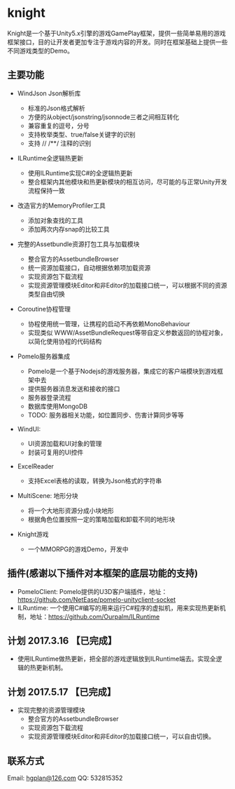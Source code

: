 # knight
Knight是一个基于Unity5.x引擎的游戏GamePlay框架，提供一些简单易用的游戏框架接口，目的让开发者更加专注于游戏内容的开发。同时在框架基础上提供一些不同游戏类型的Demo。


## 主要功能
* WindJson Json解析库
    * 标准的Json格式解析
    * 方便的从object/jsonstring/jsonnode三者之间相互转化
    * 兼容重复的逗号，分号
    * 支持枚举类型、true/false关键字的识别
    * 支持 // /**/ 注释的识别

* ILRuntime全逻辑热更新
    * 使用ILRuntime实现C#的全逻辑热更新
	* 整合框架内其他模块和热更新模块的相互访问，尽可能的与正常Unity开发流程保持一致
   
* 改造官方的MemoryProfiler工具
    * 添加对象查找的工具
    * 添加两次内存snap的比较工具

* 完整的Assetbundle资源打包工具与加载模块
	* 整合官方的AssetbundleBrowser
    * 统一资源加载接口，自动根据依赖项加载资源
	* 实现资源包下载流程
	* 实现资源管理模块Editor和非Editor的加载接口统一，可以根据不同的资源类型自由切换

* Coroutine协程管理
	* 协程使用统一管理，让携程的启动不再依赖MonoBehaviour
    * 实现类似 WWW/AssetBundleRequest等带自定义参数返回的协程对象，以简化使用协程的代码结构

* Pomelo服务器集成
	* Pomelo是一个基于Nodejs的游戏服务器，集成它的客户端模块到游戏框架中去
    * 提供服务器消息发送和接收的接口
    * 服务器登录流程
    * 数据库使用MongoDB
    * TODO: 服务器相关功能，如位置同步、伤害计算同步等等

* WindUI: 
    * UI资源加载和UI对象的管理
    * 封装可复用的UI控件

* ExcelReader
    * 支持Excel表格的读取，转换为Json格式的字符串

* MultiScene: 地形分块
    * 将一个大地形资源分成小块地形
    * 根据角色位置按照一定的策略加载和卸载不同的地形块

* Knight游戏
    * 一个MMORPG的游戏Demo，开发中

## 插件(感谢以下插件对本框架的底层功能的支持)
* PomeloClient: Pomelo提供的U3D客户端插件，地址：https://github.com/NetEase/pomelo-unityclient-socket
* ILRuntime: 一个使用C#编写的用来运行C#程序的虚拟机，用来实现热更新机制，地址：https://github.com/Ourpalm/ILRuntime

## 计划 2017.3.16 【已完成】
* 使用ILRuntime做热更新，把全部的游戏逻辑放到ILRuntime端去。实现全逻辑的热更新机制。

## 计划 2017.5.17 【已完成】
* 实现完整的资源管理模块
	* 整合官方的AssetbundleBrowser
	* 实现资源包下载流程
	* 实现资源管理模块Editor和非Editor的加载接口统一，可以自由切换。

## 联系方式
Email: hgplan@126.com
QQ: 532815352
